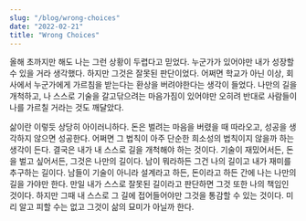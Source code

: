 ```yaml
---
slug: "/blog/wrong-choices"
date: "2022-02-21"
title: "Wrong Choices"
---
```


올해 초까지만 해도 나는 그런 상황이 두렵다고 믿었다. 누군가가 있어야만 내가 성장할 수 있을 거라 생각했다. 하지만 그것은 잘못된 판단이었다. 어쩌면 학교가 아닌 이상, 회사에서 누군가에게 가르침을 받는다는 환상을 버려야한다는 생각이 들었다. 나만의 길을 개척하고, 나 스스로 기술을 갈고닦으려는 마음가짐이 있어야만 오히려 반대로 사람들이 나를 가르칠 거라는 것도 깨달았다.

삶이란 이렇듯 상당히 아이러니하다. 돈은 벌려는 마음을 버렸을 때 따라오고, 성공을 생각하지 않으면 성공한다. 어쩌면 그 법칙이 아주 단순한 희소성의 법칙이지 않을까 하는 생각이 든다. 결국은 내가 내 스스로 길을 개척해야 하는 것이다. 기술이 재밌어서든, 돈을 벌고 싶어서든, 그것은 나만의 길이다. 남이 뭐라하든 그건 나의 길이고 내가 재미를 추구하는 길이다. 남들이 기술이 아니라 설계라고 하든, 돈이라고 하든 간에 나는 나만의 길을 가야만 한다. 만일 내가 스스로 잘못된 길이라고 판단하면 그것 또한 나의 책임인 것이다. 하지만 그때 내 스스로 그 길에 접어들어야만 그것을 통감할 수 있는 것이다. 미리 알고 피할 수는 없고 그것이 삶의 묘미가 아닐까 한다.
